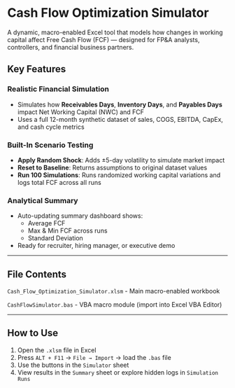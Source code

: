 
# Cash Flow Optimization Simulator

A dynamic, macro-enabled Excel tool that models how changes in working capital affect Free Cash Flow (FCF) — designed for FP&A analysts, controllers, and financial business partners.



##  Key Features

###  Realistic Financial Simulation
- Simulates how **Receivables Days**, **Inventory Days**, and **Payables Days** impact Net Working Capital (NWC) and FCF
- Uses a full 12-month synthetic dataset of sales, COGS, EBITDA, CapEx, and cash cycle metrics

###  Built-In Scenario Testing
- **Apply Random Shock**: Adds ±5-day volatility to simulate market impact
- **Reset to Baseline**: Returns assumptions to original dataset values
- **Run 100 Simulations**: Runs randomized working capital variations and logs total FCF across all runs

###  Analytical Summary
- Auto-updating summary dashboard shows:
  - Average FCF
  - Max & Min FCF across runs
  - Standard Deviation
- Ready for recruiter, hiring manager, or executive demo

---

##  File Contents

`Cash_Flow_Optimization_Simulator.xlsm` - Main macro-enabled workbook

`CashFlowSimulator.bas` - VBA macro module (import into Excel VBA Editor)

---

## How to Use

1. Open the `.xlsm` file in Excel
2. Press `ALT + F11` → `File → Import` → load the `.bas` file
3. Use the buttons in the `Simulator` sheet
4. View results in the `Summary` sheet or explore hidden logs in `Simulation Runs`

